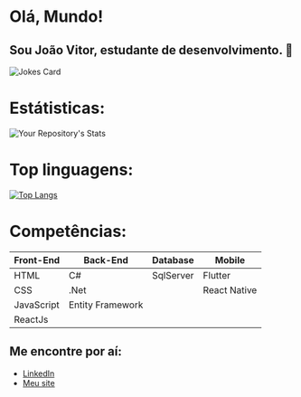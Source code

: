 <h1>Olá, Mundo!</h1>

<h2>Sou João Vitor, estudante de desenvolvimento. 🤙</h2>

![Jokes Card](https://readme-jokes.vercel.app/api)

<h1>Estátisticas:</h1>

![Your Repository's Stats](https://github-readme-stats.vercel.app/api?username=JoVi0li&show_icons=true)

<h1>Top linguagens:</h1>

[![Top Langs](https://github-readme-stats.vercel.app/api/top-langs/?username=JoVi0li&theme=radical)](https://github.com/JoVi0li/github-readme-stats)

<h1>Competências:</h1>

<table>
    <thead>
         <tr>
            <th>Front-End</th>
            <th>Back-End</th>
            <th>Database</th>
            <th>Mobile</th>
        </tr>
    </thead>
    <tbody>
        <tr>
            <td>HTML</td>
            <td>C#</td>
            <td>SqlServer</td>
            <td>Flutter</td>
        </tr>
        <tr>
            <td>CSS</td>
            <td>.Net</td>
            <td></td>
            <td>React Native</td>
        </tr>
        <tr>
            <td>JavaScript</td>
            <td>Entity Framework</td>
            <td></td>
            <td></td>
        </tr>
        <tr>
            <td>ReactJs</td>
            <td></td>
            <td></td>
            <td></td>
        </tr>
    </tbody>
</table>

<h2>Me encontre por aí:</h2>
<ul>
    <li><a href="https://www.linkedin.com/in/jo%C3%A3o-vitor-de-oliveira-da-silva-32a8761a0/">LinkedIn</a></li>
    <li><a href="#">Meu site</a></li>
</ul>

